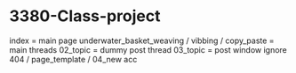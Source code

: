 # 3380-Class-project
index = main page
underwater_basket_weaving / vibbing / copy_paste  = main threads
02_topic = dummy post thread
03_topic = post window
ignore 404 / page_template / 04_new acc
